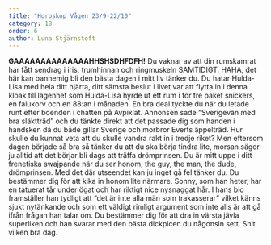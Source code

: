 ```yaml
---
title: "Horoskop Vågen 23/9-22/10"
category: 18
order: 6
author: Luna Stjärnstoft
---
```


<p class="fria-tag">
<strong>GAAAAAAAAAAAAAAHHSHSDHFDFH!</strong> Du vaknar av att din rumskamrat har fått sendrag i iris, trumhinnan och ringmuskeln SAMTIDIGT. HAHA, det här kan bannemig bli den bästa dagen i mitt liv tänker du. Du hatar Hulda-Lisa med hela ditt hjärta, ditt sämsta beslut i livet var att flytta in i denna kloak till lägenhet som Hulda-Lisa hyrde ut ett rum i för tre paket snickers, en falukorv och en 88:an i månaden. En bra deal tyckte du när du letade runt efter boenden i chatten på Avpixlat. Annonsen sade “Sverigevän med bra släktträd” och du tänkte direkt att det passade dig som handen i handsken då du både gillar Sverige och morbror Everts äppelträd. Hur skulle du kunnat veta att du skulle vandra rakt in i tredje riket? Men eftersom dagen började så bra så tänker du att du ska börja tindra lite, morsan säger ju alltid att det börjar bli dags att träffa drömprinsen. Du är mitt uppe i ditt frenetiska swajpande när du ser honom, the guy, the man, the dude, drömprinsen. Med det där utseendet kan ju inget gå fel tänker du. Du bestämmer dig för att kika in honom lite närmare. Sonny, som han heter, har en tatuerat tår under ögat och har riktigt nice nysnaggat hår. I hans bio framställer han tydligt att “det är inte alla män som trakasserar” vilket känns sjukt nytänkande och som ett väldigt rimligt argument som inte alls är att gå ifrån frågan han talar om. Du bestämmer dig för att dra in värsta jävla superliken och han svarar med den bästa dickpicen du någonsin sett. Shit vilken bra dag.
<p/>
